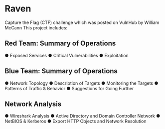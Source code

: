 # Raven

Capture the Flag (CTF) challenge which was posted on VulnHub by William McCann
This project includes:

## Red Team: Summary of Operations
  ●	Exposed Services
  ●	Critical Vulnerabilities
  ●	Exploitation
## Blue Team: Summary of Operations
  ●	Network Topology
  ●	Description of Targets
  ●	Monitoring the Targets
  ●	Patterns of Traffic & Behavior
  ●	Suggestions for Going Further
## Network Analysis
  ●	Wireshark Analysis
  ●	Active Directory and Domain Controller Network
  ●	NetBIOS & Kerberos
  ●	Export HTTP Objects and Network Resolution
